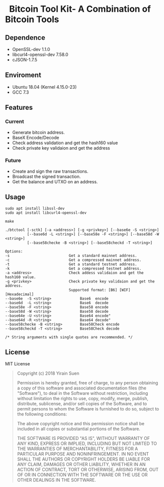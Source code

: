 #   Bitcoin Tool Kit- A Combination of Bitcoin Tools

##  Dependence

* OpenSSL-dev 1.1.0
* libcurl4-openssl-dev 7.58.0
* cJSON-1.7.5

##  Enviroment

* Ubuntu 18.04 (Kernel 4.15.0-23)
* GCC 7.3

## Features

### Current

* Generate bitcoin address.
* BaseX Encode/Decode
* Check address validation and get the hash160 value
* Check private key validaion and get the address

### Future

* Create and sign the raw transactions.
* Broadcast the signed transaction.
* Get the balance and UTXO on an address.

##  Usage

	sudo apt install libssl-dev
    sudo apt install libcurl4-openssl-dev

	make
    
	./btctool [-sctk] [-a <address>] [-g <privkey>] [--base6e -S <string>]
              [--base6d -L <string>] [--base58e -F <string>] [--base58d -W <string>]
              [--base58checke -B <string>] [--base58checkd -T <string>]
	
	Options:
    -s                           Get a standard mainnet address.
    -c                           Get a compressed mainnet address.
    -t                           Get a standard testnet address.
    -k                           Get a compressed testnet address.
    -a <address>                 Check addess validaion and get the hash160 value.
    -g <privkey>                 Check private key validaion and get the address.
                                 Supported format: [B6] [WIF] [Hexadecimal]
    --base6e  -S <string>             Base6  encode
    --base6d  -L <string>             Base6  decode
    --base58e -F <string>             Base58 encode
    --base58d -W <string>             Base58 decode
    --base64e -U <string>             Base64 encode"
    --base64d -R <string>             Base64 decode"
    --base58checke -B <string>        Base58Check encode
    --base58checkd -T <string>        Base58Check decode
	
	/* String arguments with single quotes are recommended. */

## License

MIT License

>  Copyright (c) 2018 Yirain Suen
>
>  Permission is hereby granted, free of charge, to any person obtaining a copy
>  of this software and associated documentation files (the "Software"), to deal
>  in the Software without restriction, including without limitation the rights
>  to use, copy, modify, merge, publish, distribute, sublicense, and/or sell
>  copies of the Software, and to permit persons to whom the Software is
>  furnished to do so, subject to the following conditions:
>
>  The above copyright notice and this permission notice shall be included in
>  all copies or substantial portions of the Software.
>
>  THE SOFTWARE IS PROVIDED "AS IS", WITHOUT WARRANTY OF ANY KIND, EXPRESS OR
>  IMPLIED, INCLUDING BUT NOT LIMITED TO THE WARRANTIES OF MERCHANTABILITY,
>  FITNESS FOR A PARTICULAR PURPOSE AND NONINFRINGEMENT. IN NO EVENT SHALL THE
>  AUTHORS OR COPYRIGHT HOLDERS BE LIABLE FOR ANY CLAIM, DAMAGES OR OTHER
>  LIABILITY, WHETHER IN AN ACTION OF CONTRACT, TORT OR OTHERWISE, ARISING FROM,
>  OUT OF OR IN CONNECTION WITH THE SOFTWARE OR THE USE OR OTHER DEALINGS IN
>  THE SOFTWARE.
